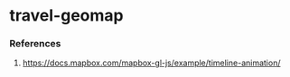 # travel-geomap

### References
1. https://docs.mapbox.com/mapbox-gl-js/example/timeline-animation/
